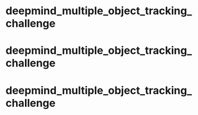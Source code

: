 # deepmind_multiple_object_tracking_challenge
# deepmind_multiple_object_tracking_challenge
# deepmind_multiple_object_tracking_challenge
